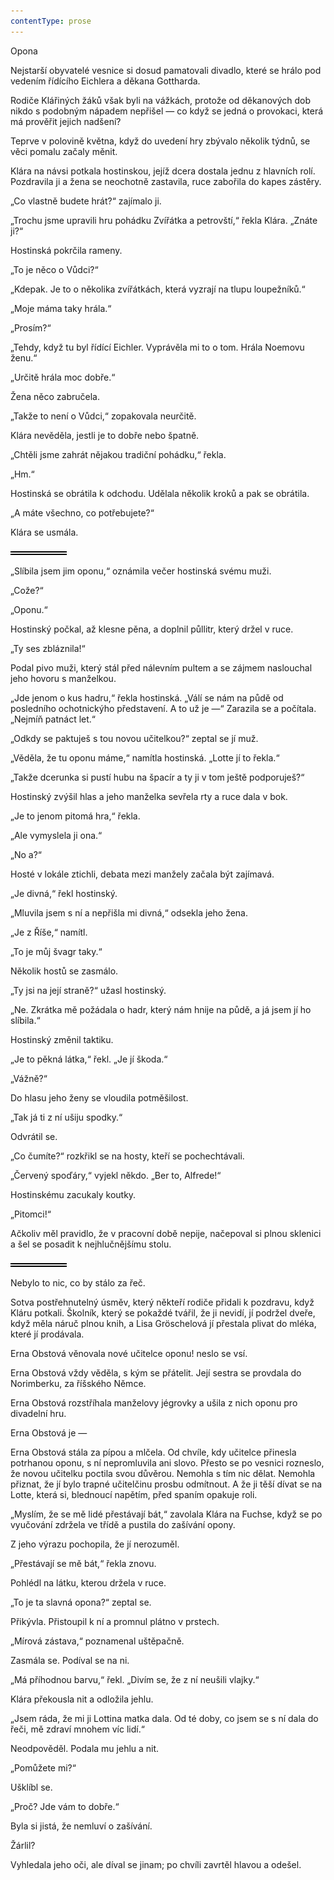 ```yaml
---
contentType: prose
---
```


<section>

Opona

Nejstarší obyvatelé vesnice si dosud pamatovali divadlo, které se hrálo pod vedením řídícího Eichlera a děkana Gottharda.

Rodiče Klářiných žáků však byli na vážkách, protože od děkanových dob nikdo s podobným nápadem nepřišel — co když se jedná o provokaci, která má prověřit jejich nadšení?

Teprve v polovině května, když do uvedení hry zbývalo několik týdnů, se věci pomalu začaly měnit.

Klára na návsi potkala hostinskou, jejíž dcera dostala jednu z hlavních rolí. Pozdravila ji a žena se neochotně zastavila, ruce zabořila do kapes zástěry.

„Co vlastně budete hrát?“ zajímalo ji.

„Trochu jsme upravili hru pohádku Zvířátka a petrovští,“ řekla Klára. „Znáte ji?“

Hostinská pokrčila rameny.

„To je něco o Vůdci?“

„Kdepak. Je to o několika zvířátkách, která vyzrají na tlupu loupežníků.“

„Moje máma taky hrála.“

„Prosím?“

„Tehdy, když tu byl řídící Eichler. Vyprávěla mi to o tom. Hrála Noemovu ženu.“

„Určitě hrála moc dobře.“

Žena něco zabručela.

„Takže to není o Vůdci,“ zopakovala neurčitě.

Klára nevěděla, jestli je to dobře nebo špatně.

„Chtěli jsme zahrát nějakou tradiční pohádku,“ řekla.

„Hm.“

Hostinská se obrátila k odchodu. Udělala několik kroků a pak se obrátila.

„A máte všechno, co potřebujete?“

Klára se usmála.

![divider.png](./resources/divider_opt.png)

„Slíbila jsem jim oponu,“ oznámila večer hostinská svému muži.

„Cože?“

„Oponu.“

Hostinský počkal, až klesne pěna, a doplnil půllitr, který držel v ruce.

„Ty ses zbláznila!“

Podal pivo muži, který stál před nálevním pultem a se zájmem naslouchal jeho hovoru s manželkou.

„Jde jenom o kus hadru,“ řekla hostinská. „Válí se nám na půdě od posledního ochotnickýho představení. A to už je —“ Zarazila se a počítala. „Nejmíň patnáct let.“

„Odkdy se paktuješ s tou novou učitelkou?“ zeptal se jí muž.

„Věděla, že tu oponu máme,“ namítla hostinská. „Lotte jí to řekla.“

„Takže dcerunka si pustí hubu na špacír a ty ji v tom ještě podporuješ?“

Hostinský zvýšil hlas a jeho manželka sevřela rty a ruce dala v bok.

„Je to jenom pitomá hra,“ řekla.

„Ale vymyslela ji ona.“

„No a?“

Hosté v lokále ztichli, debata mezi manžely začala být zajímavá.

„Je divná,“ řekl hostinský.

„Mluvila jsem s ní a nepřišla mi divná,“ odsekla jeho žena.

„Je z Říše,“ namítl.

„To je můj švagr taky.“

Několik hostů se zasmálo.

„Ty jsi na její straně?“ užasl hostinský.

„Ne. Zkrátka mě požádala o hadr, který nám hnije na půdě, a já jsem jí ho slíbila.“

Hostinský změnil taktiku.

„Je to pěkná látka,“ řekl. „Je jí škoda.“

„Vážně?“

Do hlasu jeho ženy se vloudila potměšilost.

„Tak já ti z ní ušiju spodky.“

Odvrátil se.

„Co čumíte?“ rozkřikl se na hosty, kteří se pochechtávali.

„Červený spoďáry,“ vyjekl někdo. „Ber to, Alfrede!“

Hostinskému zacukaly koutky.

„Pitomci!“

Ačkoliv měl pravidlo, že v pracovní době nepije, načepoval si plnou sklenici a šel se posadit k nejhlučnějšímu stolu.

![divider.png](./resources/divider_opt.png)

Nebylo to nic, co by stálo za řeč.

Sotva postřehnutelný úsměv, který někteří rodiče přidali k pozdravu, když Kláru potkali. Školník, který se pokaždé tvářil, že ji nevidí, jí podržel dveře, když měla náruč plnou knih, a Lisa Gröschelová jí přestala plivat do mléka, které jí prodávala.

Erna Obstová věnovala nové učitelce oponu! neslo se vsí.

Erna Obstová vždy věděla, s kým se přátelit. Její sestra se provdala do Norimberku, za říšského Němce.

Erna Obstová rozstříhala manželovy jégrovky a ušila z nich oponu pro divadelní hru.

Erna Obstová je —

Erna Obstová stála za pípou a mlčela. Od chvíle, kdy učitelce přinesla potrhanou oponu, s ní nepromluvila ani slovo. Přesto se po vesnici rozneslo, že novou učitelku poctila svou důvěrou. Nemohla s tím nic dělat. Nemohla přiznat, že jí bylo trapné učitelčinu prosbu odmítnout. A že ji těší dívat se na Lotte, která si, blednoucí napětím, před spaním opakuje roli.

„Myslím, že se mě lidé přestávají bát,“ zavolala Klára na Fuchse, když se po vyučování zdržela ve třídě a pustila do zašívání opony.

Z jeho výrazu pochopila, že jí nerozuměl.

„Přestávají se mě bát,“ řekla znovu.

Pohlédl na látku, kterou držela v ruce.

„To je ta slavná opona?“ zeptal se.

Přikývla. Přistoupil k ní a promnul plátno v prstech.

„Mírová zástava,“ poznamenal uštěpačně.

Zasmála se. Podíval se na ni.

„Má příhodnou barvu,“ řekl. „Divím se, že z ní neušili vlajky.“

Klára překousla nit a odložila jehlu.

„Jsem ráda, že mi ji Lottina matka dala. Od té doby, co jsem se s ní dala do řeči, mě zdraví mnohem víc lidí.“

Neodpověděl. Podala mu jehlu a nit.

„Pomůžete mi?“

Ušklíbl se.

„Proč? Jde vám to dobře.“

Byla si jistá, že nemluví o zašívání.

Žárlil?

Vyhledala jeho oči, ale díval se jinam; po chvíli zavrtěl hlavou a odešel.

</section>
